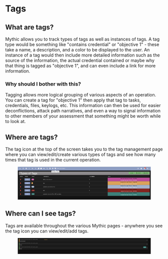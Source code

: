 # Tags

## What are tags?

Mythic allows you to track types of tags as well as instances of tags. A tag type would be something like "contains credential" or "objective 1" - these take a name, a description, and a color to be displayed to the user. An instance of a tag would then include more detailed information such as the source of the information, the actual credential contained or maybe why that thing is tagged as "objective 1", and can even include a link for more information.&#x20;

### Why should I bother with this?

Tagging allows more logical grouping of various aspects of an operation. You can create a tag for "objective 1" then apply that tag to tasks, credentials, files, keylogs, etc. This information can then be used for easier deconflictions, attack path narratives, and even a way to signal information to other members of your assessment that something might be worth while to look at.

## Where are tags?

The tag icon at the top of the screen takes you to the tag management page where you can view/edit/create various types of tags and see how many times that tag is used in the current operation.

<figure><img src="../.gitbook/assets/Screenshot 2023-03-06 at 9.10.54 AM.png" alt=""><figcaption></figcaption></figure>

## Where can I see tags?

Tags are available throughout the various Mythic pages - anywhere you see the tag icon you can view/edit/add tags.&#x20;

<figure><img src="../.gitbook/assets/Screenshot 2023-03-06 at 9.14.51 AM.png" alt=""><figcaption></figcaption></figure>
